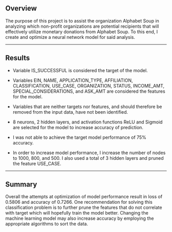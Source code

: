 <!-- Overview of the analysis: Explain the purpose of this analysis. -->
## Overview

The purpose of this project is to assist the organization Alphabet Soup in analyzing which non-profit organizations are potential recipients that will effectively utilize monetary donations from Alphabet Soup. To this end, I create and optimize a neural network model for said analysis.

---

<!-- Results: Using bulleted lists and images to support your answers, address the following questions.

Data Preprocessing
What variable(s) are considered the target(s) for your model?
What variable(s) are considered to be the features for your model?
What variable(s) are neither targets nor features, and should be removed from the input data?
Compiling, Training, and Evaluating the Model
How many neurons, layers, and activation functions did you select for your neural network model, and why?
Were you able to achieve the target model performance?
What steps did you take to try and increase model performance? -->
## Results

* Variable IS_SUCCESSFUL is considered the target of the model.

* Variables EIN, NAME, APPLICATION_TYPE, AFFILIATION, CLASSIFICATION, USE_CASE, ORGANIZATION, STATUS, INCOME_AMT, SPECIAL_CONSIDERATIONS, and ASK_AMT are considered the features for the model.

* Variables that are neither targets nor features, and should therefore be removed from the input data, have not been identified.

* 8 neurons, 2 hidden layers, and activation functions ReLU and Sigmoid are selected for the model to increase accuracy of prediction.

* I was not able to achieve the target model performance of 75% accuracy.

* In order to increase model performance, I increase the number of nodes to 1000, 800, and 500. I also used a total of 3 hidden layers and pruned the feature USE_CASE.

---

<!-- Summary: Summarize the overall results of the deep learning model. Include a recommendation for how a different model could solve this classification problem, and explain your recommendation. -->
## Summary

Overall the attempts at optimization of model performance result in loss of 0.5806 and accuracy of 0.7266. One recommendation for solving this classification problem is to further prune the features that do not correlate with target which will hopefully train the model better. Changing the machine learning model may also increase accuracy by employing the appropriate algorithms to sort the data.
